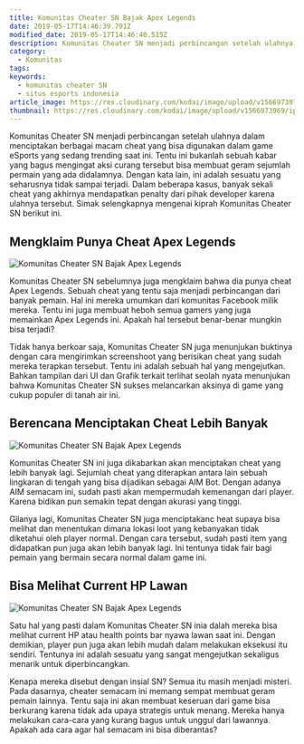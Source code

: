```yaml
---
title: Komunitas Cheater SN Bajak Apex Legends
date: 2019-05-17T14:46:39.791Z
modified_date: 2019-05-17T14:46:40.515Z
description: Komunitas Cheater SN menjadi perbincangan setelah ulahnya dalam menciptakan berbagai macam cheat yang bisa digunakan dalam game eSports.
category:
  - Komunitas
tags:
keywords:
  - komunitas cheater SN
  - situs esports indonesia
article_image: https://res.cloudinary.com/kodai/image/upload/v1566973970/ip/komunitas-cheater-sn-bajak-apex-legends-2.jpg
thumbnail: https://res.cloudinary.com/kodai/image/upload/v1566973969/ip/komunitas-cheater-sn-bajak-apex-legends-2-015.jpg
---
```

Komunitas Cheater SN menjadi perbincangan setelah ulahnya dalam menciptakan berbagai macam cheat yang bisa digunakan dalam game eSports yang sedang trending saat ini. Tentu ini bukanlah sebuah kabar yang bagus mengingat aksi curang tersebut bisa membuat geram sejumlah permain yang ada didalamnya. Dengan kata lain, ini adalah sesuatu yang seharusnya tidak sampai terjadi. Dalam beberapa kasus, banyak sekali cheat yang akhirnya mendapatkan penalty dari pihak developer karena ulahnya tersebut. Simak selengkapnya mengenai kiprah Komunitas Cheater SN berikut ini.



## Mengklaim Punya Cheat Apex Legends

![Komunitas Cheater SN Bajak Apex Legends](https://res.cloudinary.com/kodai/image/upload/v1566973970/ip/komunitas-cheater-sn-bajak-apex-legends-2.jpg)

Komunitas Cheater SN sebelumnya juga mengklaim bahwa dia punya cheat Apex Legends. Sebuah cheat yang tentu saja menjadi perbincangan dari banyak pemain. Hal ini mereka umumkan dari komunitas Facebook milik mereka. Tentu ini juga membuat heboh semua gamers yang juga memainkan Apex Legends ini. Apakah hal tersebut benar-benar mungkin bisa terjadi?

Tidak hanya berkoar saja, Komunitas Cheater SN juga menunjukan buktinya dengan cara mengirimkan screenshoot yang berisikan cheat yang sudah mereka terapkan tersebut. Tentu ini adalah sebuah hal yang mengejutkan. Bahkan tampilan dari UI dan Grafik terkait terlihat seolah nyata menunjukan bahwa Komunitas Cheater SN sukses melancarkan aksinya di game yang cukup populer di tanah air ini.



## Berencana Menciptakan Cheat Lebih Banyak

![Komunitas Cheater SN Bajak Apex Legends](https://res.cloudinary.com/kodai/image/upload/v1566973971/ip/komunitas-cheater-sn-bajak-apex-legends-3.jpg)

Komunitas Cheater SN ini juga dikabarkan akan menciptakan cheat yang lebih banyak lagi. Sejumlah cheat yang diterapkan antara lain sebuah lingkaran di tengah yang bisa dijadikan sebagai AIM Bot. Dengan adanya AIM semacam ini, sudah pasti akan mempermudah kemenangan dari player. Karena bidikan pun semakin tepat dengan akurasi yang tinggi. 

Gilanya lagi, Komunitas Cheater SN juga menciptakanc heat supaya bisa melihat dan menentukan dimana lokasi loot yang kebanyakan tidak diketahui oleh player normal. Dengan cara tersebut, sudah pasti item yang didapatkan pun juga akan lebih banyak lagi. Ini tentunya tidak fair bagi pemain yang bermain secara normal dalam game ini.



## Bisa Melihat Current HP Lawan

![Komunitas Cheater SN Bajak Apex Legends](https://res.cloudinary.com/kodai/image/upload/v1566973968/ip/komunitas-cheater-sn-bajak-apex-legends-1.jpg)

Satu hal yang pasti dalam Komunitas Cheater SN inia dalah mereka bisa melihat current HP atau health points bar nyawa lawan saat ini. Dengan demikian, player pun juga akan lebih mudah dalam melakukan eksekusi itu sendiri. Tentunya ini adalah sesuatu yang sangat mengejutkan sekaligus menarik untuk diperbincangkan. 

Kenapa mereka disebut dengan insial SN? Semua itu masih menjadi misteri. Pada dasarnya, cheater semacam ini memang sempat membuat geram pemain lainnya. Tentu saja ini akan membuat keseruan dari game bisa berkurang karena tidak ada upaya strategis untuk menang. Mereka hanya melakukan cara-cara yang kurang bagus untuk unggul dari lawannya. Apakah ada cara agar hal semacam ini bisa diberantas?

